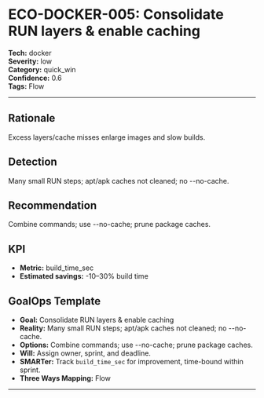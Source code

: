 # ECO-DOCKER-005: Consolidate RUN layers & enable caching

**Tech:** docker  
**Severity:** low  
**Category:** quick_win  
**Confidence:** 0.6  
**Tags:** Flow

---

## Rationale
Excess layers/cache misses enlarge images and slow builds.

## Detection
Many small RUN steps; apt/apk caches not cleaned; no --no-cache.

## Recommendation
Combine commands; use --no-cache; prune package caches.

## KPI
- **Metric:** build_time_sec  
- **Estimated savings:** -10–30% build time

## GoalOps Template
- **Goal:** Consolidate RUN layers & enable caching  
- **Reality:** Many small RUN steps; apt/apk caches not cleaned; no --no-cache.  
- **Options:** Combine commands; use --no-cache; prune package caches.  
- **Will:** Assign owner, sprint, and deadline.  
- **SMARTer:** Track `build_time_sec` for improvement, time-bound within sprint.  
- **Three Ways Mapping:** Flow

---

